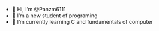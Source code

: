 - 👋 Hi, I’m @Panzm6111
- 👀 I’m a new student of programing
- 🌱 I’m currently learning C and fundamentals of computer

<!---
Panzm6111/Panzm6111 is a ✨ special ✨ repository because its `README.md` (this file) appears on your GitHub profile.
You can click the Preview link to take a look at your changes.
--->
